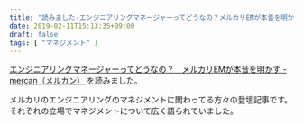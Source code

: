 ```yaml
---
title: "読みました-エンジニアリングマネージャーってどうなの？メルカリEMが本音を明かす"
date: 2019-02-11T15:13:35+09:00
draft: false
tags: [ "マネジメント" ]
---
```


[エンジニアリングマネージャーってどうなの？　メルカリEMが本音を明かす - mercan（メルカン）](https://mercan.mercari.com/entry/2018/12/25/120000) を読みました。

メルカリのエンジニアリングのマネジメントに関わってる方々の登壇記事です。
それぞれの立場でマネジメントについて広く語られていました。